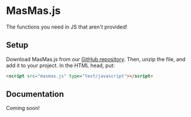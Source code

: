 # MasMas.js  
The functions you need in JS that aren't provided!  

## Setup  

Download MasMas.js from our [GitHub repository][GitHub Main].  Then, unzip the file, and add it to your project.
In the HTML head, put:
```html
<script src="masmas.js" type="text/javascript"></script>
```

## Documentation  

Coming soon!

[GitHub Main]: https://github.com/MasMas-js/MasMas.js
